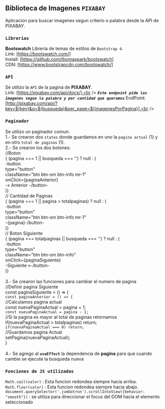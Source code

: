 
## Biblioteca de Imagenes `PIXABAY`

Aplicacion para buscar imagenes segun criterio o palabra desde la API de PIXABAY.

### `Librerias`

**Bootswatch**
Libreria de temas de estilos de `Bootstrap 4`.<br />
Link: [https://bootswatch.com/] <br />
Install: [https://github.com/thomaspark/bootswatch]<br />
CDN: [https://www.bootstrapcdn.com/bootswatch/]

### `API`

Se utilizo la `API` de la pagina de **PIXABAY**.<br />
Link: [https://pixabay.com/api/docs/].<br />
***`Este endpoint pide las imagenes segun la palabra y por cantidad que queramos`***
EndPoint: [http://pixabay.com/api/?key=${key}&q=${busqueda}&per_page=${imagenesPorPagina}].<br />

### `Paginador`

Se utilizo un paginador comun:<br />
1.- Se crearon dos `states` donde guardamos en uno la `pagina actual` (1) y en otro `total de paginas` (1).<br />
2.- Se crearon los dos botones:<br />
            //Boton <br />
            { (pagina === 1 || busqueda === '') ? null  : (<br />
                -button<br />
                  type="button"<br />
                  className="btn btn-sm btn-info mr-1"<br />
                  onClick={paginaAnterior}<br />
              -&laquo; Anterior -/button-<br />
            )}<br />
            // Cantidad de Paginas<br />
            { (pagina === 1 || pagina > totalpaginas) ? null : (<br />
              -button<br />
                  type="button"<br />
                  className="btn btn-sm btn-info mr-1"<br />
              -{pagina}-/button-<br />
            )}<br />
            // Boton Siguiente<br />
            { (pagina === totalpaginas || busqueda === '') ? null : (<br />
              -button<br />
                type="button"<br />
                className="btn btn-sm btn-info"<br />
                onClick={paginaSiguiente}<br />
              -Siguiente &raquo;-/button-<br />
            )}<br /><br />
3.- Se crearon las funciones para cambiar el numero de pagina<br />
    //Definir pagina Siguiente<br />
    const paginaSiguiente = () => {<br />
    `const paginaAnterior = () => {`<br />
        //Calculamos pagina actual<br />
        const nuevaPaginaActual = pagina + 1;<br />
        `const nuevaPaginaActual = pagina - 1;`<br />
        //Si la pagina es mayor al total de paginas retornamos<br />
        if(nuevaPaginaActual > totalpaginas) return;<br />
        `if(nuevaPaginaActual === 0) return;`<br />
        //Guardamos pagina Actual<br />
        setPagina(nuevaPaginaActual);<br />
    }<br /><br />
4.- Se agrego al **`useEffect`** la dependencia de **pagina** para que cuando cambie se ejecute la busqueda nueva<br />
         


### `Funciones de JS utilizadas`

`Math.ceil(valor)` : Esta funcion redondea siempre hacia arriba.<br />
`Math.floor(valor)` : Esta funcion redondea siempre hacia abajo.<br />
`document.querySelector('.jumbotron').scrollIntoView({behavior: "smooth"})` :  se utiliza para direccionar el focus del DOM hacia el elemento seleccionado
